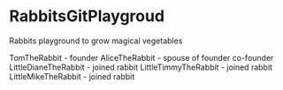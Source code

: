 # RabbitsGitPlaygroud
Rabbits playground to grow magical vegetables

TomTheRabbit - founder
AliceTheRabbit - spouse of founder co-founder
LittleDianeTheRabbit - joined rabbit
LittleTimmyTheRabbit - joined rabbit
LittleMikeTheRabbit - joined rabbit

